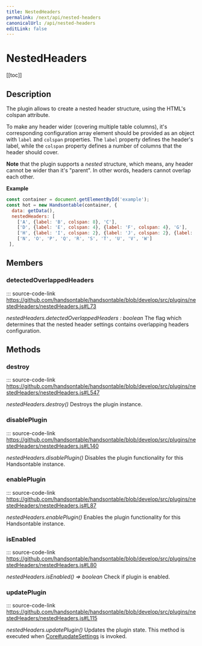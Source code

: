 ```yaml
---
title: NestedHeaders
permalink: /next/api/nested-headers
canonicalUrl: /api/nested-headers
editLink: false
---
```


# NestedHeaders

[[toc]]

## Description

The plugin allows to create a nested header structure, using the HTML's colspan attribute.

To make any header wider (covering multiple table columns), it's corresponding configuration array element should be
provided as an object with `label` and `colspan` properties. The `label` property defines the header's label,
while the `colspan` property defines a number of columns that the header should cover.

__Note__ that the plugin supports a *nested* structure, which means, any header cannot be wider than it's "parent". In
other words, headers cannot overlap each other.

**Example**  
```js
const container = document.getElementById('example');
const hot = new Handsontable(container, {
  data: getData(),
  nestedHeaders: [
    ['A', {label: 'B', colspan: 8}, 'C'],
    ['D', {label: 'E', colspan: 4}, {label: 'F', colspan: 4}, 'G'],
    ['H', {label: 'I', colspan: 2}, {label: 'J', colspan: 2}, {label: 'K', colspan: 2}, {label: 'L', colspan: 2}, 'M'],
    ['N', 'O', 'P', 'Q', 'R', 'S', 'T', 'U', 'V', 'W']
 ],
```

## Members

### detectedOverlappedHeaders
::: source-code-link https://github.com/handsontable/handsontable/blob/develop/src/plugins/nestedHeaders/nestedHeaders.js#L73
  

_nestedHeaders.detectedOverlappedHeaders : boolean_
The flag which determines that the nested header settings contains overlapping headers
configuration.


## Methods

### destroy
::: source-code-link https://github.com/handsontable/handsontable/blob/develop/src/plugins/nestedHeaders/nestedHeaders.js#L547
  

_nestedHeaders.destroy()_
Destroys the plugin instance.



### disablePlugin
::: source-code-link https://github.com/handsontable/handsontable/blob/develop/src/plugins/nestedHeaders/nestedHeaders.js#L140
  

_nestedHeaders.disablePlugin()_
Disables the plugin functionality for this Handsontable instance.



### enablePlugin
::: source-code-link https://github.com/handsontable/handsontable/blob/develop/src/plugins/nestedHeaders/nestedHeaders.js#L87
  

_nestedHeaders.enablePlugin()_
Enables the plugin functionality for this Handsontable instance.



### isEnabled
::: source-code-link https://github.com/handsontable/handsontable/blob/develop/src/plugins/nestedHeaders/nestedHeaders.js#L80
  

_nestedHeaders.isEnabled() ⇒ boolean_
Check if plugin is enabled.



### updatePlugin
::: source-code-link https://github.com/handsontable/handsontable/blob/develop/src/plugins/nestedHeaders/nestedHeaders.js#L115
  

_nestedHeaders.updatePlugin()_
Updates the plugin state. This method is executed when [Core#updateSettings](./Core/#updateSettings) is invoked.


